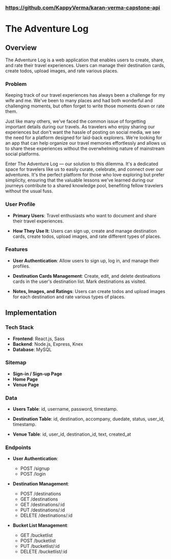 ### https://github.com/KappyVerma/karan-verma-capstone-api

# The Adventure Log

## Overview

The Adventure Log is a web application that enables users to create, share, and rate their travel experiences. Users can manage their destination cards, create todos, upload images, and rate various places.

### Problem

Keeping track of our travel experiences has always been a challenge for my wife and me. We've been to many places and had both wonderful and challenging moments, but often forget to write those moments down or rate them.

Just like many others, we've faced the common issue of forgetting important details during our travels. As travelers who enjoy sharing our experiences but don't want the hassle of posting on social media, we see the need for a platform designed for laid-back explorers. We're looking for an app that can help organize our travel memories effortlessly and allows us to share these experiences without the overwhelming nature of mainstream social platforms.

Enter The Adventure Log — our solution to this dilemma. It's a dedicated space for travelers like us to easily curate, celebrate, and connect over our adventures. It's the perfect platform for those who love exploring but prefer simplicity, ensuring that the valuable lessons we've learned during our journeys contribute to a shared knowledge pool, benefiting fellow travelers without the usual fuss.

### User Profile

- **Primary Users**: Travel enthusiasts who want to document and share their travel experiences.

- **How They Use It**: Users can sign up, create and manage destination cards, create todos, upload images, and rate different types of places.

### Features

- **User Authentication**: Allow users to sign up, log in, and manage their profiles.

- **Destination Cards Management**: Create, edit, and delete destinations cards in the user's destination list. Mark destinations as visited.

- **Notes, Images, and Ratings**: Users can create todos and upload images for each destination and rate various types of places.

## Implementation

### Tech Stack

- **Frontend**: React.js, Sass
- **Backend**: Node.js, Express, Knex
- **Database**: MySQL

### Sitemap

- **Sign-in / Sign-up Page**
- **Home Page**
- **Venue Page**

### Data

- **Users Table**: id, username, password, timestamp.

- **Destination Table**: id, destination, accompany, duedate, status, user_id, timestamp.

- **Venue Table**: id, user_id, destination_id, text, created_at

### Endpoints

- **User Authentication**:

  - POST /signup
  - POST /login

- **Destination Management**:

  - POST /destinations
  - GET /destinations
  - GET /destinations/:id
  - PUT /destinations/:id
  - DELETE /destinations/:id

- **Bucket List Management**:

  - GET /bucketlist
  - POST /bucketlist
  - PUT /bucketlist/:id
  - DELETE /bucketlist/:id
